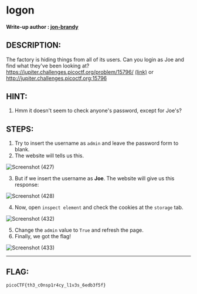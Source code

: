 # logon
#### Write-up author : [jon-brandy](https://github.com/jon-brandy)
## DESCRIPTION:
The factory is hiding things from all of its users. 
Can you login as Joe and find what they've been looking at? 
https://jupiter.challenges.picoctf.org/problem/15796/ [(link)](https://jupiter.challenges.picoctf.org/problem/15796/) or http://jupiter.challenges.picoctf.org:15796
## HINT:
1. Hmm it doesn't seem to check anyone's password, except for Joe's?
## STEPS:
1. Try to insert the username as `admin` and leave the password form to blank.
2. The website will tells us this.

![Screenshot (427)](https://user-images.githubusercontent.com/70703371/172981076-e4ca65de-cf9f-4df5-81e1-55ba590cf63c.png)

3. But if we insert the username as **Joe**. The website will give us this response:

![Screenshot (428)](https://user-images.githubusercontent.com/70703371/172981375-a79aa038-e7be-421f-84c3-c62b4d11d56c.png)

4. Now, open `inspect element` and check the cookies at the `storage` tab.

![Screenshot (432)](https://user-images.githubusercontent.com/70703371/172981922-3fd78e05-2232-4cc1-a26d-7736c29d19f2.png)

5. Change the `admin` value to `True` and refresh the page.
6. Finally, we got the flag!

![Screenshot (433)](https://user-images.githubusercontent.com/70703371/172982013-03baafb1-ba29-457d-b730-28523c954b7a.png)

---


## FLAG:
```
picoCTF{th3_c0nsp1r4cy_l1v3s_6edb3f5f}
```
